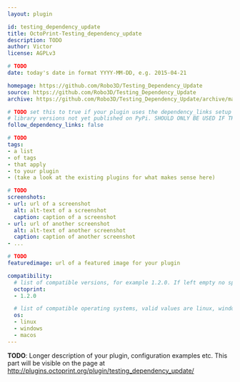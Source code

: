 ```yaml
---
layout: plugin

id: testing_dependency_update
title: OctoPrint-Testing_dependency_update
description: TODO
author: Victor
license: AGPLv3

# TODO
date: today's date in format YYYY-MM-DD, e.g. 2015-04-21

homepage: https://github.com/Robo3D/Testing_Dependency_Update
source: https://github.com/Robo3D/Testing_Dependency_Update
archive: https://github.com/Robo3D/Testing_Dependency_Update/archive/master.zip

# TODO set this to true if your plugin uses the dependency_links setup parameter to include
# library versions not yet published on PyPi. SHOULD ONLY BE USED IF THERE IS NO OTHER OPTION!
follow_dependency_links: false

# TODO
tags:
- a list
- of tags
- that apply
- to your plugin
- (take a look at the existing plugins for what makes sense here)

# TODO
screenshots:
- url: url of a screenshot
  alt: alt-text of a screenshot
  caption: caption of a screenshot
- url: url of another screenshot
  alt: alt-text of another screenshot
  caption: caption of another screenshot
- ...

# TODO
featuredimage: url of a featured image for your plugin

compatibility:
  # list of compatible versions, for example 1.2.0. If left empty no specific version requirement will be assumed
  octoprint:
  - 1.2.0

  # list of compatible operating systems, valid values are linux, windows, macos, leaving empty defaults to all
  os:
  - linux
  - windows
  - macos
---
```


**TODO**: Longer description of your plugin, configuration examples etc. This part will be visible on the page at
http://plugins.octoprint.org/plugin/testing_dependency_update/
